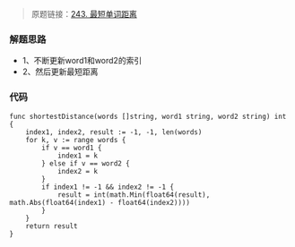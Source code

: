 > 原题链接：[243. 最短单词距离](https://leetcode-cn.com/problems/shortest-word-distance/)
### 解题思路
* 1、不断更新word1和word2的索引
* 2、然后更新最短距离
### 代码
```golang
func shortestDistance(words []string, word1 string, word2 string) int {
	index1, index2, result := -1, -1, len(words)
	for k, v := range words {
		if v == word1 {
			index1 = k
		} else if v == word2 {
			index2 = k
		}
		if index1 != -1 && index2 != -1 {
			result = int(math.Min(float64(result), math.Abs(float64(index1) - float64(index2))))
		}
	}
	return result
}
```